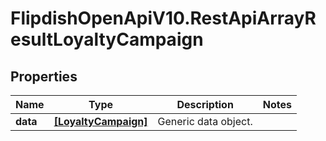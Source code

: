 # FlipdishOpenApiV10.RestApiArrayResultLoyaltyCampaign

## Properties
Name | Type | Description | Notes
------------ | ------------- | ------------- | -------------
**data** | [**[LoyaltyCampaign]**](LoyaltyCampaign.md) | Generic data object. | 


